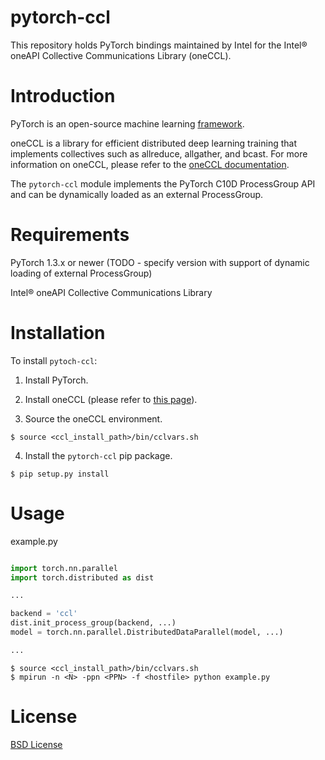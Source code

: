 # pytorch-ccl

This repository holds PyTorch bindings maintained by Intel for the Intel® oneAPI Collective Communications Library (oneCCL).


# Introduction

PyTorch is an open-source machine learning [framework](https://github.com/pytorch/pytorch).

oneCCL is a library for efficient distributed deep learning training that implements collectives such as allreduce, allgather, and bcast. For more information on oneCCL, please refer to the [oneCCL documentation](https://github.com/intel/oneccl).

The `pytorch-ccl` module implements the PyTorch C10D ProcessGroup API and can be dynamically loaded as an external ProcessGroup.


# Requirements

PyTorch 1.3.x or newer (TODO - specify version with support of dynamic loading of external ProcessGroup)

Intel® oneAPI Collective Communications Library


# Installation

To install `pytoch-ccl`:

1. Install PyTorch.

2. Install oneCCL (please refer to [this page](https://github.com/intel/oneccl)).

3. Source the oneCCL environment.

```
$ source <ccl_install_path>/bin/cclvars.sh
```

4. Install the `pytorch-ccl` pip package.

```
$ pip setup.py install 
```


# Usage

example.py

```python

import torch.nn.parallel
import torch.distributed as dist

...

backend = 'ccl'
dist.init_process_group(backend, ...)
model = torch.nn.parallel.DistributedDataParallel(model, ...)

...
```

```
$ source <ccl_install_path>/bin/cclvars.sh
$ mpirun -n <N> -ppn <PPN> -f <hostfile> python example.py

```


# License
[BSD License](https://github.com/intel/pytorch-ccl/blob/master/LICENSE)
